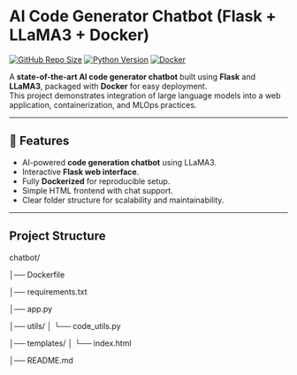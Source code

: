#  AI Code Generator Chatbot (Flask + LLaMA3 + Docker)

[![GitHub Repo Size](https://img.shields.io/github/repo-size/sanika-cs/AI-Code-Generator-Chatbot)](https://github.com/sanika-cs/AI-Code-Generator-Chatbot)
[![Python Version](https://img.shields.io/badge/python-3.12-slim)](https://www.python.org/)
[![Docker](https://img.shields.io/badge/Docker-Yes-green)](https://www.docker.com/)

A **state-of-the-art AI code generator chatbot** built using **Flask** and **LLaMA3**, packaged with **Docker** for easy deployment.  
This project demonstrates integration of large language models into a web application, containerization, and MLOps practices.

---

## 🔹 Features
- AI-powered **code generation chatbot** using LLaMA3.
- Interactive **Flask web interface**.
- Fully **Dockerized** for reproducible setup.
- Simple HTML frontend with chat support.
- Clear folder structure for scalability and maintainability.

---

##  Project Structure
chatbot/

│── Dockerfile

│── requirements.txt

│── app.py

│── utils/
│   └── code_utils.py

│── templates/
│   └── index.html

│── README.md




